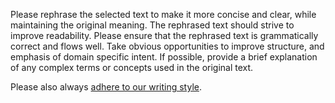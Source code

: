 Please rephrase the selected text to make it more concise and clear, while maintaining the original meaning. The rephrased text should strive to improve readability. Please ensure that the rephrased text is grammatically correct and flows well. Take obvious opportunities to improve structure, and emphasis of domain specific intent. If possible, provide a brief explanation of any complex terms or concepts used in the original text.

Please also always [adhere to our writing style](adhere-to-writing-style.prompt.md).
